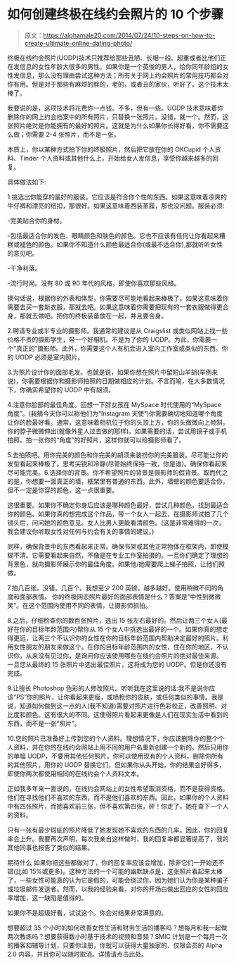 # 如何创建终极在线约会照片的 10 个步骤

> 原文：<https://alphamale20.com/2014/07/24/10-steps-on-how-to-create-ultimate-online-dating-photo/>

终极在线约会照片(UODP)技术只推荐给那些丑陋、长相一般、超重或者比他们正在发信息的女性年龄大很多的男性。如果你是一个英俊的男人，给你同年龄组的女性发信息，那么没有理由尝试这种方法；所有关于网上约会照片的常用技巧都会对你有用。但是对于那些有麻烦的胖的，老的，或者丑的家伙，听好了。这个技术太棒了。

我要说的是，这项技术将花费你一点钱。不多，但有一些。UODP 技术意味着你删除你的网上约会档案中的所有照片，只替换一张照片。没错，就一个。然而，这张照片绝对是你能拥有的最好的照片。这就是为什么如果你长得好看，你不需要这么做；你需要 2-4 张照片，而不是一张。

本质上，你以某种方式拍下你的终极照片，然后把它放在你的 OKCupid 个人资料、Tinder 个人资料或其他什么上，开始给女人发信息，享受你越来越多的回复。

具体做法如下:

1.挑选出你能穿的最好的服装。它应该是符合你个性的东西。如果这意味着凉爽的牛仔裤和漂亮的纽扣，那很好。如果这意味着西装革履，那也没问题。服装必须:

-完美贴合你的身材。

-包括最适合你的发色、眼睛颜色和肤色的颜色。它也不应该有任何让你看起来糟糕或褪色的颜色。如果你不知道什么颜色最适合你(或最不适合你),那就听听女性的意见吧。

-干净利落。

-流行时尚。没有 80 或 90 年代的风格，即使你喜欢那些风格。

换句话说，根据你的外表和体型，你需要尽可能地看起来棒极了。如果这意味着你需要去买一套新衣服，那就去吧。如果这意味着你需要把现有的一套衣服做得更合身，那就去做吧。把你的终极装备放在一起，并且要合身。

2.聘请专业或半专业的摄影师。我通常的建议是从 Craigslist 或类似网站上找一些价格不贵的摄影学生，带一个好相机。不是为了你的 UODP。为此，你需要一个“真正的”摄影师。此外，你需要这个人有机会进入室内工作室或类似的东西。你的 UODP 必须是室内照片。

3.为照片设计你的面部毛发。也就是说，如果你想在照片中留短山羊胡(举例来说)，你需要根据你和摄影师拍照的日期做相应的计划。不言而喻，在大多数情况下，你确实希望你的 UODP 中有胡须。

4.注意你脸部的最佳角度。回想一下胖女孩在 MySpace 时代使用的“MySpace 角度”。(我猜今天你可以称他们为“Instagram 天使”)你需要确切地知道哪个角度让你的脸最好看。通常，这意味着相机位于你的头顶上方，你的头微微向上倾斜，你的脖子微微伸出(就像外星人过去做的那样)。如果需要的话，尝试用镜子或手机拍照。拍一张你的“角度”的好照片，这样你就可以给摄影师看了。

5.去拍照吧。用你完美的颜色和你完美的胡须来装扮你的完美服装。尽可能让你的发型看起来棒极了。思考尖锐和冷静(尽管始终保持一致，你是谁)。确保你看起来尽可能完美。6.选择你的背景。你不希望照片的背景是摄影师的假背景。取而代之的是，你想要一面真正的墙，框架里有普通的东西。此外，墙壁的颜色要适合你，但不一定是你穿的颜色，这一点很重要。

这很重要。如果你不确定你身后应该是哪种颜色最好，尝试几种颜色，找到最适合你的颜色。如果你真的想完成这个作品，带一个女人一起去，在摄影师试拍了几个镜头后，问问她的颜色意见。女人比男人更能看清颜色。(这是非常难得的一次，我会建议你听取女性对任何与约会有关的事情的建议。)

同样，确保背景中的东西看起来正常。确保书架或其他正常物体在框架内，即使模糊不清。它需要看起来自然，不像是在专业工作室拍摄的。一旦你们确定了理想的背景色，就向摄影师展示你的最佳角度。如果他/她需要爬上梯子拍照，让他们照做。

7.拍几百张。没错。几百个。我想至少 200 英镑。越多越好。使用稍微不同的角度和面部表情。
你的终极网恋照片最好的面部表情是什么？答案是“中性到微微笑”。在这个范围内使用不同的表情，让摄影师抓拍。

8.之后，仔细检查你的数百张照片，选出 15 张左右最好的。然后让两三个女人(最好在你的目标年龄范围内)帮你从 15 个女人中挑选出最好的一个。如果你真的想走得更远，让两三个不认识你的女性在你的目标年龄范围内帮助决定最好的照片。利用女性朋友的朋友来做这个。在你的目标年龄范围内的女性，住在你的地区，不认识你，从来没有见过你，是询问你应该使用哪些在线约会照片的绝对最佳来源。
一旦您从最终的 15 张照片中选出最佳照片，这将成为您的 UODP。但是你还没有完成。

9.让擅长 Photoshop 色彩的人修改照片。听听我在这里说的话:我不是说你应该“PS”你的照片，让你看起来更瘦，或喷枪你的皮肤，或任何类似的事情。我是说，知道如何做到这一点的人(我不知道)需要对照片进行色彩校正，改善照明、对比度和颜色。这有很大的不同。这使得照片看起来更像是人们在现实生活中看到的东西，而不是一张“照片”。

10.您的照片已准备好上传到您的个人资料。理想情况下，你应该删除你的整个个人资料，并在你的在线约会网站上用不同的用户名重新创建一个新的。然后只用你的单幅 UODP，不要用其他任何照片。你可以使用现有的个人资料，删除你所有的其他照片，用你的 UODP 替换它们，但如果你从头开始，你的结果会好得多，即使你两次都使用相同的在线约会个人资料文本。

正如我多年来一直说的，在线约会网站上的女性希望取消资格，而不是获得资格。他们在寻找他们不喜欢的东西，而不是他们喜欢的东西。因此，如果你的个人资料中有四张照片，而她喜欢前三张，但不喜欢第四张，砰！你走了，她在查下一个人的资料。

只有一张有最少瑕疵的照片降低了她发现她不喜欢的东西的几率。因此，你的回复率会上升。我要再次声明，每次我亲自这样做时，我的回复率都显著提高了，我的其他同事也报告了类似的结果。

期待什么
如果你把这些都做对了，你的回复率应该会增加，除非它们一开始还不错(比如 15%或更多)。这种方法的一个可能的幽默缺点是，这张照片看起来太棒了，一些女性可能真的认为它是假的，可能会绕过你，因为她们认为你是某种骗子或垃圾邮件发送者。然而，以我的经验来看，对你的开场白做出回应的女性的回应率增加，这一缺陷是值得的。

如果你不是超级好看，试试这个。你会对结果非常满意的。

想要超过 35 个小时的如何改善女性生活和财务生活的播客吗？想每月和我一起做两次教练吗？想要获得数小时基于技术的视频和音频？SMIC 计划是一个每月一次的播客和辅导计划，只要你注册，你就可以获得大量独家的、仅限会员的 Alpha 2.0 内容，并且你可以随时取消。详情请点击此处。